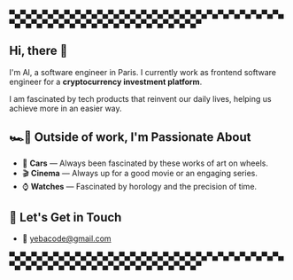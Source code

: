 ▀▄▀▄▀▄▀▄▀▄▀▄▀▄▀▄▀▄▀▄▀▄▀▄▀▄▀▄▀▄▀▄▀▄▀▄▀▄▀▄▀▄▀▄▀▄▀▄▀▄▀▄▀▄▀▄▀▄▀▄▀▄▀▄▀▄▀▄▀▄▀▄▀▄▀▄▀▄▀▄▀▄▀▄▀
## Hi, there 👋 

I'm Al, a software engineer in Paris.  I currently work as frontend software engineer for a **cryptocurrency investment platform**.

I am fascinated by tech products that reinvent our daily lives, helping us achieve more in an easier way.

## 🏎️💨 Outside of work, I'm Passionate About

- 🏁 **Cars** — Always been fascinated by these works of art on wheels.
- 🎬 **Cinema** — Always up for a good movie or an engaging series.
- ⌚ **Watches** — Fascinated by horology and the precision of time.

## 🕺 Let's Get in Touch
- 📧 yebacode@gmail.com

▀▄▀▄▀▄▀▄▀▄▀▄▀▄▀▄▀▄▀▄▀▄▀▄▀▄▀▄▀▄▀▄▀▄▀▄▀▄▀▄▀▄▀▄▀▄▀▄▀▄▀▄▀▄▀▄▀▄▀▄▀▄▀▄▀▄▀▄▀▄▀▄▀▄▀▄▀▄▀▄▀▄▀▄▀
